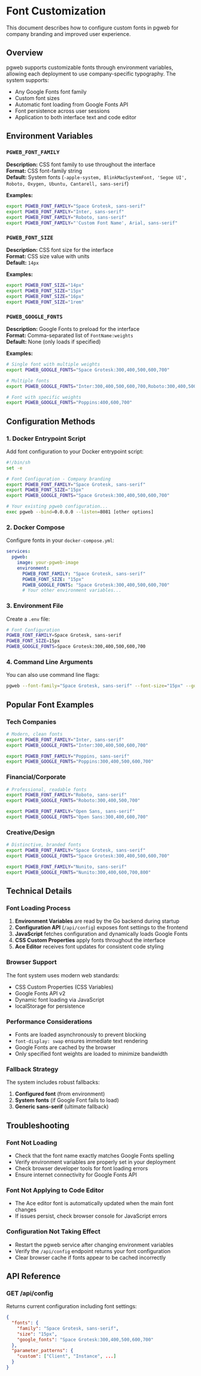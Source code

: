 # Font Customization

This document describes how to configure custom fonts in pgweb for company branding and improved user experience.

## Overview

pgweb supports customizable fonts through environment variables, allowing each deployment to use company-specific typography. The system supports:

- Any Google Fonts font family
- Custom font sizes
- Automatic font loading from Google Fonts API
- Font persistence across user sessions
- Application to both interface text and code editor

## Environment Variables

### `PGWEB_FONT_FAMILY`

**Description:** CSS font family to use throughout the interface  
**Format:** CSS font-family string  
**Default:** System fonts (`-apple-system, BlinkMacSystemFont, 'Segoe UI', Roboto, Oxygen, Ubuntu, Cantarell, sans-serif`)

**Examples:**

```bash
export PGWEB_FONT_FAMILY="Space Grotesk, sans-serif"
export PGWEB_FONT_FAMILY="Inter, sans-serif"
export PGWEB_FONT_FAMILY="Roboto, sans-serif"
export PGWEB_FONT_FAMILY="'Custom Font Name', Arial, sans-serif"
```

### `PGWEB_FONT_SIZE`

**Description:** CSS font size for the interface  
**Format:** CSS size value with units  
**Default:** `14px`

**Examples:**

```bash
export PGWEB_FONT_SIZE="14px"
export PGWEB_FONT_SIZE="15px"
export PGWEB_FONT_SIZE="16px"
export PGWEB_FONT_SIZE="1rem"
```

### `PGWEB_GOOGLE_FONTS`

**Description:** Google Fonts to preload for the interface  
**Format:** Comma-separated list of `FontName:weights`  
**Default:** None (only loads if specified)

**Examples:**

```bash
# Single font with multiple weights
export PGWEB_GOOGLE_FONTS="Space Grotesk:300,400,500,600,700"

# Multiple fonts
export PGWEB_GOOGLE_FONTS="Inter:300,400,500,600,700,Roboto:300,400,500,700"

# Font with specific weights
export PGWEB_GOOGLE_FONTS="Poppins:400,600,700"
```

## Configuration Methods

### 1. Docker Entrypoint Script

Add font configuration to your Docker entrypoint script:

```bash
#!/bin/sh
set -e

# Font Configuration - Company branding
export PGWEB_FONT_FAMILY="Space Grotesk, sans-serif"
export PGWEB_FONT_SIZE="15px"
export PGWEB_GOOGLE_FONTS="Space Grotesk:300,400,500,600,700"

# Your existing pgweb configuration...
exec pgweb --bind=0.0.0.0 --listen=8081 [other options]
```

### 2. Docker Compose

Configure fonts in your `docker-compose.yml`:

```yaml
services:
  pgweb:
    image: your-pgweb-image
    environment:
      PGWEB_FONT_FAMILY: "Space Grotesk, sans-serif"
      PGWEB_FONT_SIZE: "15px"
      PGWEB_GOOGLE_FONTS: "Space Grotesk:300,400,500,600,700"
      # Your other environment variables...
```

### 3. Environment File

Create a `.env` file:

```bash
# Font Configuration
PGWEB_FONT_FAMILY=Space Grotesk, sans-serif
PGWEB_FONT_SIZE=15px
PGWEB_GOOGLE_FONTS=Space Grotesk:300,400,500,600,700
```

### 4. Command Line Arguments

You can also use command line flags:

```bash
pgweb --font-family="Space Grotesk, sans-serif" --font-size="15px" --google-fonts="Space Grotesk:300,400,500,600,700"
```

## Popular Font Examples

### Tech Companies

```bash
# Modern, clean fonts
export PGWEB_FONT_FAMILY="Inter, sans-serif"
export PGWEB_GOOGLE_FONTS="Inter:300,400,500,600,700"

export PGWEB_FONT_FAMILY="Poppins, sans-serif"
export PGWEB_GOOGLE_FONTS="Poppins:300,400,500,600,700"
```

### Financial/Corporate

```bash
# Professional, readable fonts
export PGWEB_FONT_FAMILY="Roboto, sans-serif"
export PGWEB_GOOGLE_FONTS="Roboto:300,400,500,700"

export PGWEB_FONT_FAMILY="Open Sans, sans-serif"
export PGWEB_GOOGLE_FONTS="Open Sans:300,400,600,700"
```

### Creative/Design

```bash
# Distinctive, branded fonts
export PGWEB_FONT_FAMILY="Space Grotesk, sans-serif"
export PGWEB_GOOGLE_FONTS="Space Grotesk:300,400,500,600,700"

export PGWEB_FONT_FAMILY="Nunito, sans-serif"
export PGWEB_GOOGLE_FONTS="Nunito:300,400,600,700,800"
```

## Technical Details

### Font Loading Process

1. **Environment Variables** are read by the Go backend during startup
2. **Configuration API** (`/api/config`) exposes font settings to the frontend
3. **JavaScript** fetches configuration and dynamically loads Google Fonts
4. **CSS Custom Properties** apply fonts throughout the interface
5. **Ace Editor** receives font updates for consistent code styling

### Browser Support

The font system uses modern web standards:

- CSS Custom Properties (CSS Variables)
- Google Fonts API v2
- Dynamic font loading via JavaScript
- localStorage for persistence

### Performance Considerations

- Fonts are loaded asynchronously to prevent blocking
- `font-display: swap` ensures immediate text rendering
- Google Fonts are cached by the browser
- Only specified font weights are loaded to minimize bandwidth

### Fallback Strategy

The system includes robust fallbacks:

1. **Configured font** (from environment)
2. **System fonts** (if Google Font fails to load)
3. **Generic sans-serif** (ultimate fallback)

## Troubleshooting

### Font Not Loading

- Check that the font name exactly matches Google Fonts spelling
- Verify environment variables are properly set in your deployment
- Check browser developer tools for font loading errors
- Ensure internet connectivity for Google Fonts API

### Font Not Applying to Code Editor

- The Ace editor font is automatically updated when the main font changes
- If issues persist, check browser console for JavaScript errors

### Configuration Not Taking Effect

- Restart the pgweb service after changing environment variables
- Verify the `/api/config` endpoint returns your font configuration
- Clear browser cache if fonts appear to be cached incorrectly

## API Reference

### GET /api/config

Returns current configuration including font settings:

```json
{
  "fonts": {
    "family": "Space Grotesk, sans-serif",
    "size": "15px",
    "google_fonts": "Space Grotesk:300,400,500,600,700"
  },
  "parameter_patterns": {
    "custom": ["Client", "Instance", ...]
  }
}
```
